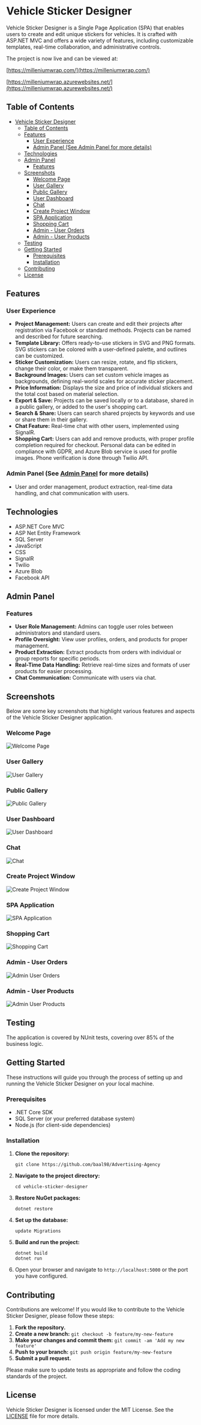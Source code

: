 # Vehicle Sticker Designer

Vehicle Sticker Designer is a Single Page Application (SPA) that enables users to create and edit unique stickers for vehicles. It is crafted with ASP.NET MVC and offers a wide variety of features, including customizable templates, real-time collaboration, and administrative controls.

The project is now live and can be viewed at:

[https://milleniumwrap.com/](https://milleniumwrap.com/)

[https://milleniumwrap.azurewebsites.net/](https://milleniumwrap.azurewebsites.net/)


## Table of Contents

- [Vehicle Sticker Designer](#vehicle-sticker-designer)
  - [Table of Contents](#table-of-contents)
  - [Features](#features)
    - [User Experience](#user-experience)
    - [Admin Panel (See Admin Panel for more details)](#admin-panel-see-admin-panel-for-more-details)
  - [Technologies](#technologies)
  - [Admin Panel](#admin-panel)
    - [Features](#features-1)
  - [Screenshots](#screenshots)
    - [Welcome Page](#welcome-page)
    - [User Gallery](#user-gallery)
    - [Public Gallery](#public-gallery)
    - [User Dashboard](#user-dashboard)
    - [Chat](#chat)
    - [Create Project Window](#create-project-window)
    - [SPA Application](#spa-application)
    - [Shopping Cart](#shopping-cart)
    - [Admin - User Orders](#admin---user-orders)
    - [Admin - User Products](#admin---user-products)
  - [Testing](#testing)
  - [Getting Started](#getting-started)
    - [Prerequisites](#prerequisites)
    - [Installation](#installation)
  - [Contributing](#contributing)
  - [License](#license)

## Features

### User Experience

- **Project Management:** Users can create and edit their projects after registration via Facebook or standard methods. Projects can be named and described for future searching.
- **Template Library:** Offers ready-to-use stickers in SVG and PNG formats. SVG stickers can be colored with a user-defined palette, and outlines can be customized.
- **Sticker Customization:** Users can resize, rotate, and flip stickers, change their color, or make them transparent.
- **Background Images:** Users can set custom vehicle images as backgrounds, defining real-world scales for accurate sticker placement.
- **Price Information:** Displays the size and price of individual stickers and the total cost based on material selection.
- **Export & Save:** Projects can be saved locally or to a database, shared in a public gallery, or added to the user's shopping cart.
- **Search & Share:** Users can search shared projects by keywords and use or share them in their gallery.
- **Chat Feature:** Real-time chat with other users, implemented using SignalR.
- **Shopping Cart:** Users can add and remove products, with proper profile completion required for checkout. Personal data can be edited in compliance with GDPR, and Azure Blob service is used for profile images. Phone verification is done through Twilio API.

### Admin Panel (See [Admin Panel](#admin-panel) for more details)

- User and order management, product extraction, real-time data handling, and chat communication with users.

## Technologies

- ASP.NET Core MVC
- ASP Net Entity Framework
- SQL Server
- JavaScript
- CSS
- SignalR
- Twilio
- Azure Blob
- Facebook API

## Admin Panel

### Features

- **User Role Management:** Admins can toggle user roles between administrators and standard users.
- **Profile Oversight:** View user profiles, orders, and products for proper management.
- **Product Extraction:** Extract products from orders with individual or group reports for specific periods.
- **Real-Time Data Handling:** Retrieve real-time sizes and formats of user products for easier processing.
- **Chat Communication:** Communicate with users via chat.

## Screenshots

Below are some key screenshots that highlight various features and aspects of the Vehicle Sticker Designer application.

### Welcome Page
![Welcome Page](ScreenShots/WellcomePage.jpg)

### User Gallery
![User Gallery](ScreenShots/UserGallery.jpg)

### Public Gallery
![Public Gallery](ScreenShots/PublicGallery.jpg)

### User Dashboard
![User Dashboard](ScreenShots/UserDashboard.jpg)

### Chat
![Chat](ScreenShots/Chat.jpg)

### Create Project Window
![Create Project Window](ScreenShots/CreateWindow.jpg)

### SPA Application
![SPA Application](ScreenShots/Spa.jpg)

### Shopping Cart
![Shopping Cart](ScreenShots/ShoppingCart.jpg)

### Admin - User Orders
![Admin User Orders](ScreenShots/AdminOrders.jpg)

### Admin - User Products
![Admin User Products](ScreenShots/AdminUserProducts.jpg)

## Testing

The application is covered by NUnit tests, covering over 85% of the business logic.

## Getting Started

These instructions will guide you through the process of setting up and running the Vehicle Sticker Designer on your local machine.

### Prerequisites

- .NET Core SDK
- SQL Server (or your preferred database system)
- Node.js (for client-side dependencies)

### Installation

1. **Clone the repository:** 
   ```
   git clone https://github.com/baal98/Advertising-Agency
   ```

2. **Navigate to the project directory:**
   ```
   cd vehicle-sticker-designer
   ```

3. **Restore NuGet packages:**
   ```
   dotnet restore
   ```

4. **Set up the database:**
    ```
   update Migrations
   ```

5. **Build and run the project:**
   ```
   dotnet build
   dotnet run
   ```

6. Open your browser and navigate to `http://localhost:5000` or the port you have configured.

## Contributing

Contributions are welcome! If you would like to contribute to the Vehicle Sticker Designer, please follow these steps:

1. **Fork the repository.**
2. **Create a new branch:** `git checkout -b feature/my-new-feature`
3. **Make your changes and commit them:** `git commit -am 'Add my new feature'`
4. **Push to your branch:** `git push origin feature/my-new-feature`
5. **Submit a pull request.**

Please make sure to update tests as appropriate and follow the coding standards of the project.

## License

Vehicle Sticker Designer is licensed under the MIT License. See the [LICENSE](LICENSE) file for more details.
